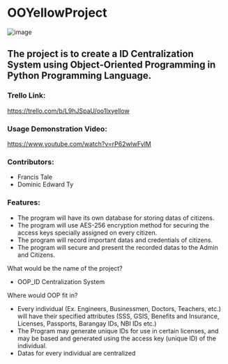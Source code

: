 # OOYellowProject
![image](https://user-images.githubusercontent.com/74747917/145934846-53a9c8e0-fc1e-4782-9ac3-fcd2ec0f50e5.png)

## The project is to create a ID Centralization System using Object-Oriented Programming in Python Programming Language. ##

### Trello Link: ###
https://trello.com/b/L9hJSpaU/oo1lxyellow

### Usage Demonstration Video: ###
https://www.youtube.com/watch?v=rP62wlwFylM

### Contributors: ###
* Francis Tale
* Dominic Edward Ty

### Features: ###
* The program will have its own database for storing datas of citizens.
* The program will use AES-256 encryption method for securing the access keys specially assigned on every citizen.
* The program will record important datas and credentials of citizens.
* The program will secure and present the recorded datas to the Admin and Citizens.

What would be the name of the project?
* OOP_ID Centralization System

Where would OOP fit in?
* Every individual (Ex. Engineers, Businessmen, Doctors, Teachers, etc.) will have their specified attributes (SSS, GSIS, Benefits and Insurance, Licenses, Passports, Barangay IDs, NBI IDs etc.)
* The Program may generate unique IDs for use in certain licenses, and may be based and generated using the access key (unique ID) of the individual.
* Datas for every individual are centralized
